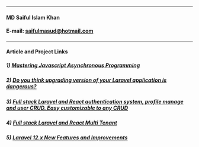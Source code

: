 __                         __
#### **MD Saiful Islam Khan**
#### E-mail: [saifulmasud@hotmail.com](mailto:saifulmasud@hotmail.com)

__                         __
#### **Article and Project Links**
##### 1) <a href="https://masudsaiful.github.io/javascript-async-await-step-by-step-tutorial/" target="_blank">Mastering Javascript Asynchronous Programming</a>
##### 2) <a href="https://saifulmasud.weebly.com/sharing-thoughts/do-you-think-upgrading-version-of-your-laravel-application-is-dangerous" target="_blank">Do you think upgrading version of your Laravel application is dangerous?</a>
##### 3) <a href="https://github.com/masudsaiful/laravel-sanctum-react-auth-profile-usercrud-starter-boilerplate.git" target="_blank">Full stack Laravel and React authentication system, profile manage and user CRUD. Easy customizable to any CRUD</a>
##### 4) <a href="https://github.com/masudsaiful/laravel-react-multi-tenant.git" target="_blank">Full stack Laravel and React Multi Tenant</a>
##### 5) <a href="https://masudsaiful.github.io/laravel_12x_features_and_improvements/" target="_blank">Laravel 12.x New Features and Improvements</a> 




